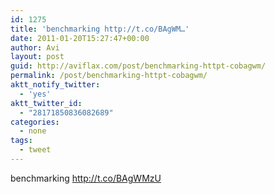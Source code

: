 ```yaml
---
id: 1275
title: 'benchmarking http://t.co/BAgWM…'
date: 2011-01-20T15:27:47+00:00
author: Avi
layout: post
guid: http://aviflax.com/post/benchmarking-httpt-cobagwm/
permalink: /post/benchmarking-httpt-cobagwm/
aktt_notify_twitter:
  - 'yes'
aktt_twitter_id:
  - "28171850836082689"
categories:
  - none
tags:
  - tweet
---
```

benchmarking <a href="http://t.co/BAgWMzU" rel="nofollow">http://t.co/BAgWMzU</a>